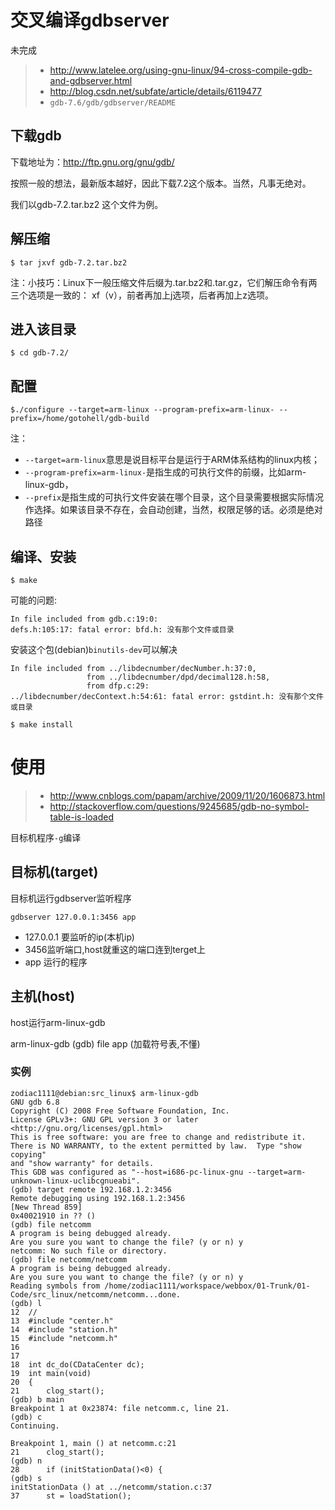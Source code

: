 # 交叉编译gdbserver

未完成

> * http://www.latelee.org/using-gnu-linux/94-cross-compile-gdb-and-gdbserver.html
> * http://blog.csdn.net/subfate/article/details/6119477
> * `gdb-7.6/gdb/gdbserver/README`

## 下载gdb

下载地址为：http://ftp.gnu.org/gnu/gdb/

按照一般的想法，最新版本越好，因此下载7.2这个版本。当然，凡事无绝对。

我们以gdb-7.2.tar.bz2 这个文件为例。

## 解压缩

    $ tar jxvf gdb-7.2.tar.bz2

注：小技巧：Linux下一般压缩文件后缀为.tar.bz2和.tar.gz，它们解压命令有两三个选项是一致的：
xf（v），前者再加上j选项，后者再加上z选项。

## 进入该目录

    $ cd gdb-7.2/

## 配置

    $./configure --target=arm-linux --program-prefix=arm-linux- --prefix=/home/gotohell/gdb-build

注：
* `--target=arm-linux`意思是说目标平台是运行于ARM体系结构的linux内核；
* `--program-prefix=arm-linux-`是指生成的可执行文件的前缀，比如arm-linux-gdb，
* `--prefix`是指生成的可执行文件安装在哪个目录，这个目录需要根据实际情况作选择。如果该目录不存在，会自动创建，当然，权限足够的话。必须是绝对路径

## 编译、安装

    $ make

可能的问题:
```
In file included from gdb.c:19:0:
defs.h:105:17: fatal error: bfd.h: 没有那个文件或目录
```
安装这个包(debian)`binutils-dev`可以解决

```
In file included from ../libdecnumber/decNumber.h:37:0,
                 from ../libdecnumber/dpd/decimal128.h:58,
                 from dfp.c:29:
../libdecnumber/decContext.h:54:61: fatal error: gstdint.h: 没有那个文件或目录

```



    $ make install

# 使用

> * http://www.cnblogs.com/papam/archive/2009/11/20/1606873.html
> * http://stackoverflow.com/questions/9245685/gdb-no-symbol-table-is-loaded

目标机程序`-g`编译

## 目标机(target)

目标机运行gdbserver监听程序

    gdbserver 127.0.0.1:3456 app

* 127.0.0.1 要监听的ip(本机ip)
* 3456监听端口,host就重这的端口连到terget上
* app 运行的程序

## 主机(host)

host运行arm-linux-gdb

  arm-linux-gdb
  (gdb) file app (加载符号表,不懂)

### 实例
```
zodiac1111@debian:src_linux$ arm-linux-gdb
GNU gdb 6.8
Copyright (C) 2008 Free Software Foundation, Inc.
License GPLv3+: GNU GPL version 3 or later <http://gnu.org/licenses/gpl.html>
This is free software: you are free to change and redistribute it.
There is NO WARRANTY, to the extent permitted by law.  Type "show copying"
and "show warranty" for details.
This GDB was configured as "--host=i686-pc-linux-gnu --target=arm-unknown-linux-uclibcgnueabi".
(gdb) target remote 192.168.1.2:3456
Remote debugging using 192.168.1.2:3456
[New Thread 859]
0x40021910 in ?? ()
(gdb) file netcomm
A program is being debugged already.
Are you sure you want to change the file? (y or n) y
netcomm: No such file or directory.
(gdb) file netcomm/netcomm
A program is being debugged already.
Are you sure you want to change the file? (y or n) y
Reading symbols from /home/zodiac1111/workspace/webbox/01-Trunk/01-Code/src_linux/netcomm/netcomm...done.
(gdb) l
12	//
13	#include "center.h"
14	#include "station.h"
15	#include "netcomm.h"
16	
17	
18	int dc_do(CDataCenter dc);
19	int main(void)
20	{
21		clog_start();
(gdb) b main
Breakpoint 1 at 0x23874: file netcomm.c, line 21.
(gdb) c
Continuing.

Breakpoint 1, main () at netcomm.c:21
21		clog_start();
(gdb) n
28		if (initStationData()<0) {
(gdb) s
initStationData () at ../netcomm/station.c:37
37		st = loadStation();

```
